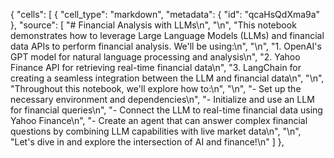 {
  "cells": [
    {
      "cell_type": "markdown",
      "metadata": {
        "id": "qcaHsQdXma9a"
      },
      "source": [
        "# Financial Analysis with LLMs\n",
        "\n",
        "This notebook demonstrates how to leverage Large Language Models (LLMs) and financial data APIs to perform financial analysis. We'll be using:\n",
        "\n",
        "1. OpenAI's GPT model for natural language processing and analysis\n",
        "2. Yahoo Finance API for retrieving real-time financial data\n",
        "3. LangChain for creating a seamless integration between the LLM and financial data\n",
        "\n",
        "Throughout this notebook, we'll explore how to:\n",
        "\n",
        "- Set up the necessary environment and dependencies\n",
        "- Initialize and use an LLM for financial queries\n",
        "- Connect the LLM to real-time financial data using Yahoo Finance\n",
        "- Create an agent that can answer complex financial questions by combining LLM capabilities with live market data\n",
        "\n",
        "Let's dive in and explore the intersection of AI and finance!\n"
      ]
    },
